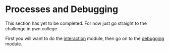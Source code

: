 # Processes and Debugging

This section has yet to be completed. For now just go straight to the challenge in pwn.college.

First you will want to do the [interaction](https://dojo.pwn.college/challenges/interaction) module, then go on to the [debugging](https://dojo.pwn.college/challenges/gdb) module.